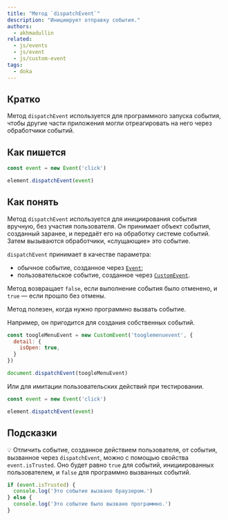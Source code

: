 ```yaml
---
title: "Метод `dispatchEvent`"
description: "Инициирует отправку события."
authors:
  - akhmadullin
related:
  - js/events
  - js/event
  - js/custom-event
tags:
  - doka
---
```


## Кратко

Метод `dispatchEvent` используется для программного запуска события, чтобы другие части приложения могли отреагировать на него через обработчики событий.

## Как пишется

```javascript
const event = new Event('click')

element.dispatchEvent(event)
```

## Как понять

Метод `dispatchEvent` используется для инициирования события вручную, без участия пользователя. Он принимает объект события, созданный заранее, и передаёт его на обработку системе событий. Затем вызываются обработчики, «слущающие» это событие.

`dispatchEvent` принимает в качестве параметра:

- обычное событие, созданное через [`Event`](/js/event/);
- пользовательское событие, созданное через [`CustomEvent`](/js/custom-event/).

Метод возвращает `false`, если выполнение события было отменено, и `true` — если прошло без отмены.

Метод полезен, когда нужно программно вызвать событие.

Например, он пригодится для создания собственных событий.

```javascript
const toogleMenuEvent = new CustomEvent('tooglemenuevent', {
  detail: {
    isOpen: true,
  }
})

document.dispatchEvent(toogleMenuEvent)
```

Или для имитации пользовательских действий при тестировании.

```javascript
const event = new Event('click')

element.dispatchEvent(event)
```

## Подсказки

💡 Отличить событие, созданное действием пользователя, от события, вызванное через `dispatchEvent`, можно с помощью свойства `event.isTrusted`. Оно будет равно `true` для событий, инициированных пользователем, и `false` для программно вызванных событий.

```javascript
if (event.isTrusted) {
  console.log('Это событие вызвано браузером.')
} else {
  console.log('Это событие было вызвано программно.')
}
```
